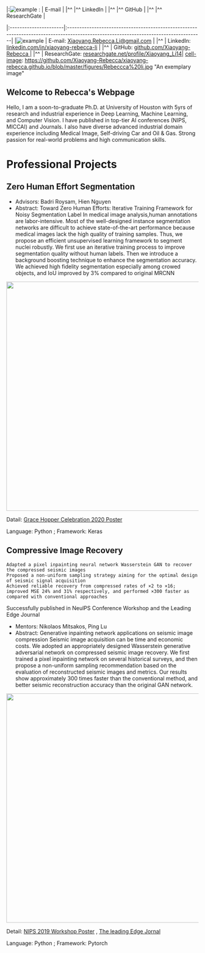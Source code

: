 
|:![example][cell-image] : | E-mail       |
|^^                     |^^ LinkedIn     |
|^^                     |^^ GitHub       |
|^^                     |^^ ResearchGate |

[cell-image]: https://github.com/Xiaoyang-Rebecca/xiaoyang-rebecca.github.io/blob/master/figures/Rebeccca%20li.jpg "An exemplary image"





|:----------------------|:-------------------------------------------------------------------------------------------------------------------------------------|
|![example][cell-image] | E-mail:   [Xiaoyang.Rebecca.Li@gmail.com](Xiaoyang.Rebecca.Li@gmail.com)                                                             |
|^^                     | LinkedIn: [linkedin.com/in/xiaoyang-rebecca-li](http://linkedin.com/in/xiaoyang-rebecca-li "linkedin.com/in/xiaoyang-rebecca-li")    |
|^^                     | GitHub:    [github.com/Xiaoyang-Rebecca  ](http://github.com/Xiaoyang-Rebecca   "github.com/Xiaoyang-Rebecca  ")                     |
|^^                     | ResearchGate: [researchgate.net/profile/Xiaoyang_Li14](http://github.com/Xiaoyang-Rebecca   "researchgate.net/profile/Xiaoyang_Li14")|
[cell-image]: https://github.com/Xiaoyang-Rebecca/xiaoyang-rebecca.github.io/blob/master/figures/Rebeccca%20li.jpg "An exemplary image"


## Welcome to Rebecca's Webpage
Hello, I am a soon-to-graduate Ph.D. at University of Houston with 5yrs of research and industrial experience in Deep Learning, Machine Learning, and Computer Vision. I have published in top-tier AI conferences (NIPS, MICCAI) and Journals. I also have diverse advanced industrial domain experience including Medical Image, Self-driving Car and Oil & Gas. Strong passion for real-world problems and high communication skills.

# Professional Projects

## Zero Human Effort Segmentation 

- Advisors: Badri Roysam, Hien Nguyen
- Abstract: Toward Zero Human Efforts: Iterative Training Framework for Noisy Segmentation Label
In medical image analysis,human annotations are labor-intensive. Most of the well-designed instance segmentation networks are difficult to achieve state-of-the-art performance because medical images lack the high quality of training samples. Thus, we propose an efficient unsupervised learning framework to segment nuclei robustly. We first use an iterative training process to improve segmentation quality without human labels. Then we introduce a background boosting technique to enhance the segmentation accuracy. We achieved high fidelity segmentation especially among crowed objects, and IoU improved by 3% compared to original MRCNN


<img src="./figures/Segmentation.PNG"  width="600" class="inline"/>

Datail: [Grace Hopper Celebration 2020 Poster](https://www.researchgate.net/publication/342663998_Toward_Zero_Human_Efforts_Iterative_Training_Framework_for_Noisy_Segmentation_Label "Grace Hopper Celebration Poster")

Language: Python      ;   Framework: Keras 


## Compressive Image Recovery 
	Adapted a pixel inpainting neural network Wasserstein GAN to recover the compressed seismic images 
	Proposed a non-uniform sampling strategy aiming for the optimal design of seismic signal acquisition 
	Achieved reliable recovery from compressed rates of ×2 to ×16; improved MSE 24% and 31% respectively, and performed ×300 faster as compared with conventional approaches
Successfully published in NeulPS Conference Workshop and the Leading Edge Journal

- Mentors:  Nikolaos Mitsakos, Ping Lu
- Abstract: Generative inpainting network applications on seismic image compression
Seismic image acquisition can be time and economic costs. We adopted an appropriately designed Wasserstein generative adversarial network on compressed seismic image recovery. We first trained a pixel inpainting network on several historical surveys, and then propose a non-uniform sampling recommendation based on the evaluation of reconstructed seismic images and metrics. Our results show approximately 300 times faster than the conventional method, and better seismic reconstruction accuracy than the original GAN network.

<img src="./figures/Compression.PNG"  width="600" class="inline"/>

Detail: [NIPS 2019 Workshop Poster](https://openreview.net/forum?id=Hyleh7hqUH) ,
[The leading Edge Jornal](https://www.researchgate.net/publication/337686701_Seismic_compressive_sensing_by_generative_inpainting_network_Toward_an_optimized_acquisition_survey) 

Language: Python      ;   Framework: Pytorch 

